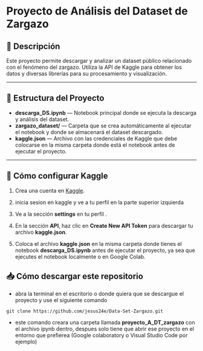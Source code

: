 # Proyecto de Análisis del Dataset de Zargazo

## 📄 Descripción

Este proyecto permite descargar y analizar un dataset público relacionado con el fenómeno del zargazo. Utiliza la API de Kaggle para obtener los datos y diversas librerías para su procesamiento y visualización.

---

## 📁 Estructura del Proyecto

- **descarga_DS.ipynb** — Notebook principal donde se ejecuta la descarga y análisis del dataset.  
- **zargazo_dataset/** — Carpeta que se crea automáticamente al ejecutar el notebook y donde se almacenará el dataset descargado.  
- **kaggle.json** — Archivo con las credenciales de Kaggle que debe colocarse en la misma carpeta donde está el notebook antes de ejecutar el proyecto.

---

## 🔑 Cómo configurar Kaggle

1. Crea una cuenta en [Kaggle](https://www.kaggle.com/).

2. inicia sesion en kaggle y ve a tu perfil en la parte superior izquierda

3. Ve a la sección **settings** en tu perfil .  

4. En la sección **API**, haz clic en **Create New API Token** para descargar tu archivo **kaggle.json**.  

5. Coloca el archivo **kaggle.json** en la misma carpeta donde tienes el notebook **descarga_DS.ipynb** antes de ejecutar el proyecto, ya sea que ejecutes el notebook localmente o en Google Colab.

## 📥 Cómo descargar este repositorio

- abra la terminal en el escritorio o donde quiera que se descargue el proyecto y use el siguiente comando

```
git clone https://github.com/jesus24e/Data-Set-Zargazo.git
```
- este comando creara una carpeta llamada **proyecto_A_DT_zargazo** con el archivo ipynb dentro, despues solo tiene que abrir ese proyecto en el entorno que prefierea (Google colaboratory o Visual Studio Code por ejemplo)
